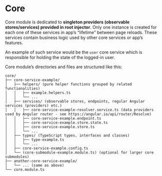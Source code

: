 # Core

Core module is dedicated to **singleton providers (observable stores/services) provided in root injector**. Only one instance is created for each one of these services in app’s “lifetime” between page reloads. These services contain business logic used by other core services or app’s features.

An example of such service would be the `user` core service which is responsible for holding the state of the logged-in user.

Core module’s directories and files are structured like this:

```
core/
├── core-service-example/
│   ├── helpers/ (pure helper functions grouped by related functionalities)
│   │   ├── example.helpers.ts
│   │   └── ...
│   ├── services/ (observable stores, endpoints, regular Angular services (providers) etc.)
│   │   ├── core-service-example-resolver.service.ts (data providers used by Angular router - see https://angular.io/api/router/Resolve)
│   │   ├── core-service-example.endpoint.ts
│   │   ├── core-service-example.store.state.ts
│   │   ├── core-service-example.store.ts
│   │   └── ...
│   ├── types/ (TypeScript types, interfaces and classes)
│   │   ├── type-example.ts
│   │   └── ...
│   ├── core-service-example.config.ts
│   └── (core-submodule-example.module.ts) (optional for larger core submodules)
├── another-core-service-example/
│   └── ... (same as above)
└── core.module.ts
```
